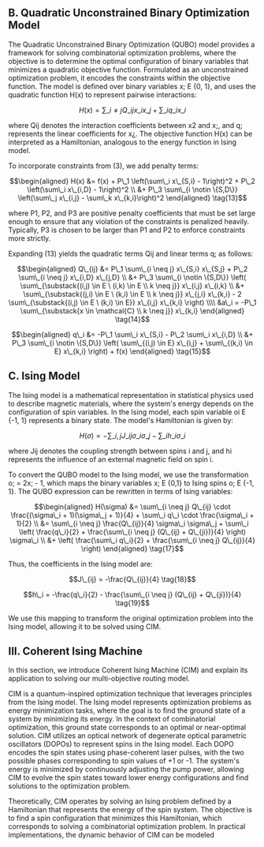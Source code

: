## B. Quadratic Unconstrained Binary Optimization Model

The Quadratic Unconstrained Binary Optimization (QUBO) model provides a framework for solving combinatorial optimization problems, where the objective is to determine the optimal configuration of binary variables that minimizes a quadratic objective function. Formulated as an unconstrained optimization problem, it encodes the constraints within the objective function. The model is defined over binary variables x; E {0, 1}, and uses the quadratic function H(x) to represent pairwise interactions:

$$H(x) = \sum\_{i \neq j} Q\_{ij} x\_i x\_j + \sum\_i q\_i x\_i \tag{12}$$

where Qij denotes the interaction coefficients between x2 and x;, and q; represents the linear coefficients for x¿. The objective function H(x) can be interpreted as a Hamiltonian, analogous to the energy function in Ising model.

To incorporate constraints from (3), we add penalty terms:

$$\begin{aligned} H(x) &= f(x) + P\_1 \left(\sum\_i x\_{S,i} - 1\right)^2 + P\_2 \left(\sum\_i x\_{i,D} - 1\right)^2 \\ &+ P\_3 \sum\_{i \notin \{S,D\}} \left(\sum\_j x\_{i,j} - \sum\_k x\_{k,i}\right)^2 \end{aligned} \tag{13}$$

where P1, P2, and P3 are positive penalty coefficients that must be set large enough to ensure that any violation of the constraints is penalized heavily. Typically, P3 is chosen to be larger than P1 and P2 to enforce constraints more strictly.

Expanding (13) yields the quadratic terms Qij and linear terms q; as follows:

$$\begin{aligned} Q\_{ij} &= P\_1 \sum\_{i \neq j} x\_{S,i} x\_{S,j} + P\_2 \sum\_{i \neq j} x\_{i,D} x\_{j,D} \\ &+ P\_3 \sum\_{i \notin \{S,D\}} \left( \sum\_{\substack{(i,j) \in E \ (i,k) \in E \\ k \neq j}} x\_{i,j} x\_{i,k} \\ &+ \sum\_{\substack{(j,i) \in E \ (k,i) \in E \\ k \neq j}} x\_{j,i} x\_{k,i} - 2 \sum\_{\substack{(i,j) \in E \ (k,i) \in E}} x\_{i,j} x\_{k,i} \right) \\\\ &a\_i = -P\_1 \sum\_{\substack{x \in \mathcal{C} \\ k \neq j}} x\_{k,i} \end{aligned} \tag{14}$$

$$\begin{aligned} q\_i &= -P\_1 \sum\_i x\_{S,i} - P\_2 \sum\_i x\_{i,D} \\ &+ P\_3 \sum\_{i \notin \{S,D\}} \left( \sum\_{(i,j) \in E} x\_{i,j} + \sum\_{(k,i) \in E} x\_{k,i} \right) + f(x) \end{aligned} \tag{15}$$

## C. Ising Model

The Ising model is a mathematical representation in statistical physics used to describe magnetic materials, where the system's energy depends on the configuration of spin variables. In the Ising model, each spin variable oi E {-1, 1} represents a binary state. The model's Hamiltonian is given by:

$$H(\sigma) = -\sum\_{i,j} J\_{ij}\sigma\_i \sigma\_j - \sum\_i h\_i \sigma\_i \tag{16}$$

where Jij denotes the coupling strength between spins i and j, and hi represents the influence of an external magnetic field on spin i.

To convert the QUBO model to the Ising model, we use the transformation o; = 2x; - 1, which maps the binary variables x; E {0,1} to Ising spins o; E {-1, 1}. The QUBO expression can be rewritten in terms of Ising variables:

$$\begin{aligned} H(\sigma) &= \sum\_{i \neq j} Q\_{ij} \cdot \frac{(\sigma\_i + 1)(\sigma\_j + 1)}{4} + \sum\_i q\_i \cdot \frac{\sigma\_i + 1}{2} \\ &= \sum\_{i \neq j} \frac{Q\_{ij}}{4} \sigma\_i \sigma\_j + \sum\_i \left( \frac{q\_i}{2} + \frac{\sum\_{i \neq j} (Q\_{ij} + Q\_{ji})}{4} \right) \sigma\_i \\ &+ \left( \frac{\sum\_i q\_i}{2} + \frac{\sum\_{i \neq j} Q\_{ij}}{4} \right) \end{aligned} \tag{17}$$

Thus, the coefficients in the Ising model are:

$$J\_{ij} = -\frac{Q\_{ij}}{4} \tag{18}$$

$$h\_i = -\frac{q\_i}{2} - \frac{\sum\_{i \neq j} (Q\_{ij} + Q\_{ji})}{4} \tag{19}$$

We use this mapping to transform the original optimization problem into the Ising model, allowing it to be solved using CIM.

## III. Coherent Ising Machine

In this section, we introduce Coherent Ising Machine (CIM) and explain its application to solving our multi-objective routing model.

CIM is a quantum-inspired optimization technique that leverages principles from the Ising model. The Ising model represents optimization problems as energy minimization tasks, where the goal is to find the ground state of a system by minimizing its energy. In the context of combinatorial optimization, this ground state corresponds to an optimal or near-optimal solution. CIM utilizes an optical network of degenerate optical parametric oscillators (DOPOs) to represent spins in the Ising model. Each DOPO encodes the spin states using phase-coherent laser pulses, with the two possible phases corresponding to spin values of +1 or -1. The system's energy is minimized by continuously adjusting the pump power, allowing CIM to evolve the spin states toward lower energy configurations and find solutions to the optimization problem.

Theoretically, CIM operates by solving an Ising problem defined by a Hamiltonian that represents the energy of the spin system. The objective is to find a spin configuration that minimizes this Hamiltonian, which corresponds to solving a combinatorial optimization problem. In practical implementations, the dynamic behavior of CIM can be modeled